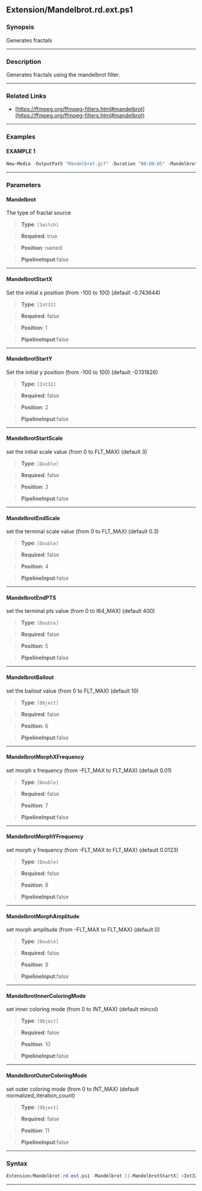 
Extension/Mandelbrot.rd.ext.ps1
-------------------------------
### Synopsis
Generates fractals

---
### Description

Generates fractals using the mandelbrot filter.

---
### Related Links
* [https://ffmpeg.org/ffmpeg-filters.html#mandelbrot](https://ffmpeg.org/ffmpeg-filters.html#mandelbrot)



---
### Examples
#### EXAMPLE 1
```PowerShell
New-Media -OutputPath "Mandelbrot.gif" -Duration "00:00:05" -Mandelbrot
```

---
### Parameters
#### **Mandelbrot**

The type of fractal source



> **Type**: ```[Switch]```

> **Required**: true

> **Position**: named

> **PipelineInput**:false



---
#### **MandelbrotStartX**

Set the initial x position (from -100 to 100) (default -0.743644)



> **Type**: ```[Int32]```

> **Required**: false

> **Position**: 1

> **PipelineInput**:false



---
#### **MandelbrotStartY**

Set the initial y position (from -100 to 100) (default -0.131826)



> **Type**: ```[Int32]```

> **Required**: false

> **Position**: 2

> **PipelineInput**:false



---
#### **MandelbrotStartScale**

set the initial scale value (from 0 to FLT_MAX) (default 3)



> **Type**: ```[Double]```

> **Required**: false

> **Position**: 3

> **PipelineInput**:false



---
#### **MandelbrotEndScale**

set the terminal scale value (from 0 to FLT_MAX) (default 0.3)



> **Type**: ```[Double]```

> **Required**: false

> **Position**: 4

> **PipelineInput**:false



---
#### **MandelbrotEndPTS**

set the terminal pts value (from 0 to I64_MAX) (default 400)



> **Type**: ```[Double]```

> **Required**: false

> **Position**: 5

> **PipelineInput**:false



---
#### **MandelbrotBailout**

set the bailout value (from 0 to FLT_MAX) (default 10)



> **Type**: ```[Object]```

> **Required**: false

> **Position**: 6

> **PipelineInput**:false



---
#### **MandelbrotMorphXFrequency**

set morph x frequency (from -FLT_MAX to FLT_MAX) (default 0.01)



> **Type**: ```[Double]```

> **Required**: false

> **Position**: 7

> **PipelineInput**:false



---
#### **MandelbrotMorphYFrequency**

set morph y frequency (from -FLT_MAX to FLT_MAX) (default 0.0123)



> **Type**: ```[Double]```

> **Required**: false

> **Position**: 8

> **PipelineInput**:false



---
#### **MandelbrotMorphAmplitude**

set morph amplitude (from -FLT_MAX to FLT_MAX) (default 0)



> **Type**: ```[Double]```

> **Required**: false

> **Position**: 9

> **PipelineInput**:false



---
#### **MandelbrotInnerColoringMode**

set inner coloring mode (from 0 to INT_MAX) (default mincol)



> **Type**: ```[Object]```

> **Required**: false

> **Position**: 10

> **PipelineInput**:false



---
#### **MandelbrotOuterColoringMode**

set outer coloring mode (from 0 to INT_MAX) (default normalized_iteration_count)



> **Type**: ```[Object]```

> **Required**: false

> **Position**: 11

> **PipelineInput**:false



---
### Syntax
```PowerShell
Extension/Mandelbrot.rd.ext.ps1 -Mandelbrot [[-MandelbrotStartX] <Int32>] [[-MandelbrotStartY] <Int32>] [[-MandelbrotStartScale] <Double>] [[-MandelbrotEndScale] <Double>] [[-MandelbrotEndPTS] <Double>] [[-MandelbrotBailout] <Object>] [[-MandelbrotMorphXFrequency] <Double>] [[-MandelbrotMorphYFrequency] <Double>] [[-MandelbrotMorphAmplitude] <Double>] [[-MandelbrotInnerColoringMode] <Object>] [[-MandelbrotOuterColoringMode] <Object>] [<CommonParameters>]
```
---



